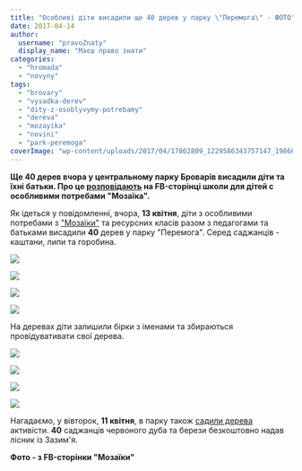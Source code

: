 ```yaml
---
title: "Особливі діти висадили ще 40 дерев у парку \"Перемога\" - ФОТО"
date: 2017-04-14
author: 
  username: "pravoZnaty"
  display_name: "Маєш право знати"
categories: 
  - "hromada"
  - "novyny"
tags: 
  - "brovary"
  - "vysadka-derev"
  - "dity-z-osoblyvymy-potrebamy"
  - "dereva"
  - "mozayika"
  - "novini"
  - "park-peremoga"
coverImage: "wp-content/uploads/2017/04/17862809_1229586343757147_1986645210664720338_n.jpg"
---
```


**Ще 40 дерев вчора у центральному парку Броварів висадили діти та їхні батьки. Про це [розповідають](https://www.facebook.com/mosaicschoolua/posts/1229586527090462) на FB-сторінці школи для дітей с особливими потребами "Мозаїка".**

Як ідеться у повідомленні, вчора, **13 квітня**, діти з особливими потребами з ["Мозаїки"](https://mpz.brovary.org/diagnoz-ne-zavada-povnotsinnomu-zhyttyu-u-brovarah-dlya-osoblyvyh-ditej-vidkryly-osoblyvu-shkolu-mozayika/) та ресурсних класів разом з педагогами та батьками висадили **40** дерев у парку "Перемога". Серед саджанців - каштани, липи та горобина.

[![](https://mpz.brovary.org/wp-content/uploads/2017/04/17759756_1229585260423922_2843166411110322389_n.jpg)](https://mpz.brovary.org/wp-content/uploads/2017/04/17759756_1229585260423922_2843166411110322389_n.jpg)

[![](https://mpz.brovary.org/wp-content/uploads/2017/04/17884622_1229586433757138_4016887013332358852_n.jpg)](https://mpz.brovary.org/wp-content/uploads/2017/04/17884622_1229586433757138_4016887013332358852_n.jpg)

[![](https://mpz.brovary.org/wp-content/uploads/2017/04/17883856_1229585773757204_5925804827021878907_n.jpg)](https://mpz.brovary.org/wp-content/uploads/2017/04/17883856_1229585773757204_5925804827021878907_n.jpg)

[![](https://mpz.brovary.org/wp-content/uploads/2017/04/17522909_1229586070423841_3769750155191229514_n.jpg)](https://mpz.brovary.org/wp-content/uploads/2017/04/17522909_1229586070423841_3769750155191229514_n.jpg)

На деревах діти залишили бірки з іменами та збираються провідувативати свої дерева.

[![](https://mpz.brovary.org/wp-content/uploads/2017/04/17634867_1229586250423823_6957773223265192884_n.jpg)](https://mpz.brovary.org/wp-content/uploads/2017/04/17634867_1229586250423823_6957773223265192884_n.jpg)

[![](https://mpz.brovary.org/wp-content/uploads/2017/04/17884136_1229586320423816_1419483997121845478_n.jpg)](https://mpz.brovary.org/wp-content/uploads/2017/04/17884136_1229586320423816_1419483997121845478_n.jpg)

[![](https://mpz.brovary.org/wp-content/uploads/2017/04/17952484_1229586287090486_6752280501974778577_n.jpg)](https://mpz.brovary.org/wp-content/uploads/2017/04/17952484_1229586287090486_6752280501974778577_n.jpg)

[![](https://mpz.brovary.org/wp-content/uploads/2017/04/17903546_1229586390423809_2778374098405481706_n-1.jpg)](https://mpz.brovary.org/wp-content/uploads/2017/04/17903546_1229586390423809_2778374098405481706_n-1.jpg)

Нагадаємо, у вівторок, **11 квітня**, в парку також [садили дерева](https://mpz.brovary.org/brovarchany-vysadyly-v-parku-40-derev-foto/) активісти. **40** саджанців червоного дуба та берези безкоштовно надав лісник із Зазим'я.

**Фото - з FB-сторінки "Мозаїки"**
